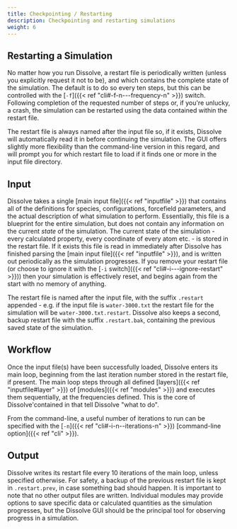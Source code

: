 ```yaml
---
title: Checkpointing / Restarting
description: Checkpointing and restarting simulations
weight: 6
---
```

## Restarting a Simulation

No matter how you run Dissolve, a restart file is periodically written (unless you explicitly request it not to be), and which contains the complete state of the simulation. The default is to do so every ten steps, but this can be controlled with the [`-f`]({{< ref "cli#-f-n---frequency-n" >}}) switch. Following completion of the requested number of steps or, if you're unlucky, a crash, the simulation can be restarted using the data contained within the restart file.

The restart file is always named after the input file so, if it exists, Dissolve will automatically read it in before continuing the simulation. The GUI offers slightly more flexibility than the command-line version in this regard, and will prompt you for which restart file to load if it finds one or more in the input file directory.



## Input

Dissolve takes a single [main input file]({{< ref "inputfile" >}}) that contains all of the definitions for species, configurations, forcefield parameters, and the actual description of what simulation to perform. Essentially, this file is a blueprint for the entire simulation, but does not contain any information on the current _state_ of the simulation. The current state of the simulation - every calculated property, every coordinate of every atom etc. - is stored in the restart file. If it exists this file is read in immediately after Dissolve has finished parsing the [main input file]({{< ref "inputfile" >}}), and is written out periodically as the simulation progresses. If you remove your restart file (or choose to ignore it with the [`-i` switch]({{< ref "cli#-i---ignore-restart" >}})) then your simulation is effectively reset, and begins again from the start with no memory of anything.

The restart file is named after the input file, with the suffix `.restart` appended - e.g. if the input file is `water-3000.txt` the restart file for the simulation will be `water-3000.txt.restart`. Dissolve also keeps a second, backup restart file with the suffix `.restart.bak`, containing the previous saved state of the simulation.


## Workflow

Once the input file(s) have been successfully loaded, Dissolve enters its main loop, beginning from the last iteration number stored in the restart file, if present. The main loop steps through all defined [layers]({{< ref "inputfile#layer" >}}) of [modules]({{< ref "modules" >}}) and executes them sequentially, at the frequencies defined. This is the core of Dissolve'contained in that tell Dissolve "what to do".

From the command-line, a useful number of iterations to run can be specified with the [`-n`]({{< ref "cli#-i-n--iterations-n" >}}) [command-line option]({{< ref "cli" >}}).

## Output

Dissolve writes its restart file every 10 iterations of the main loop, unless specified otherwise. For safety, a backup of the previous restart file is kept in `.restart.prev`, in case something bad should happen. It is important to note that no other output files are written. Individual modules may provide options to save specific data or calculated quantities as the simulation progresses, but the Dissolve GUI should be the principal tool for observing progress in a simulation.